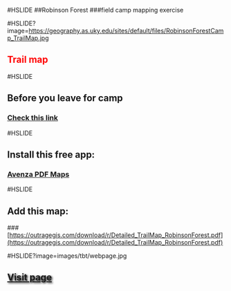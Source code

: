 #HSLIDE
##Robinson Forest
###field camp mapping exercise

#HSLIDE?image=https://geography.as.uky.edu/sites/default/files/RobinsonForestCamp_TrailMap.jpg
<h2 style="color:#f00;text-shadow: 2px 2px 4px #fff;">Trail map</h2>

#HSLIDE
## Before you leave for camp
### [Check this link](https://gitpitch.com/boydx/geosalad/robinson-forests)

#HSLIDE
## Install this free app:
### [Avenza PDF Maps](http://www.avenza.com/pdf-maps)

#HSLIDE
## Add this map:
###[https://outragegis.com/download/r/Detailed_TrailMap_RobinsonForest.pdf](https://outragegis.com/download/r/Detailed_TrailMap_RobinsonForest.pdf)

#HSLIDE?image=images/tbt/webpage.jpg
<h2 style="color:#eee;text-shadow: 2px 2px 4px #000;"><a href="http://boydx.github.io/tbt/" target="_blank">Visit page</a></h2>

















